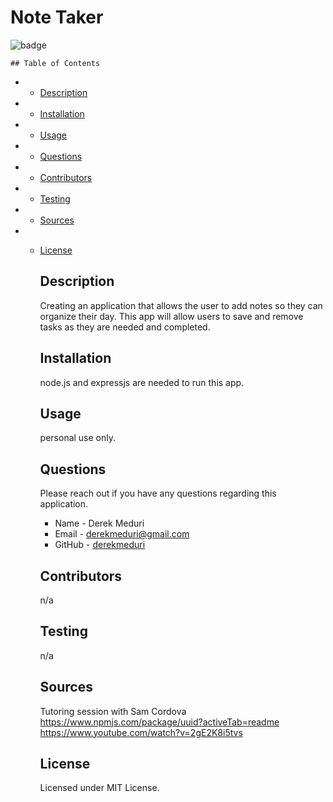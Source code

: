 # Note Taker

![badge](https://img.shields.io/badge/license-MIT-brightgreen.svg)

    ## Table of Contents

- - [Description](#Description)

- - [Installation](#Installation)

- - [Usage](#Usage)

- - [Questions](#Questions)

- - [Contributors](#Contributors)

- - [Testing](#Testing)

- - [Sources](#sources)

- - [License](#License)

    ## Description

    Creating an application that allows the user to add notes so they can organize their day. This app will allow users to save and remove tasks as they are needed and completed.

    ## Installation

    node.js and expressjs are needed to run this app.

    ## Usage

    personal use only.

    ## Questions

    Please reach out if you have any questions regarding this application.

    - Name - Derek Meduri
    - Email - derekmeduri@gmail.com
    - GitHub - [derekmeduri](https://github.com/derekmeduri/)

    ## Contributors

    n/a

    ## Testing

    n/a

    ## Sources

    Tutoring session with Sam Cordova
    https://www.npmjs.com/package/uuid?activeTab=readme
    https://www.youtube.com/watch?v=2gE2K8i5tvs

    ## License

    Licensed under MIT License.
